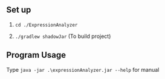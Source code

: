 ## Set up
1. `cd ./ExpressionAnalyzer`

2. `./gradlew shadowJar` (To build project)

## Program Usage

Type `java -jar .\expressionAnalyzer.jar --help` for manual